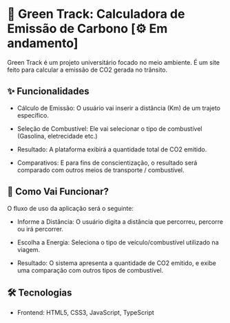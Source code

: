 # 🌳 Green Track: Calculadora de Emissão de Carbono [⚙️ Em andamento]

Green Track é um projeto universitário focado no meio ambiente. É um site feito para calcular a emissão de CO2 gerada no trânsito. 


## ✨ Funcionalidades
  - Cálculo de Emissão: O usuário vai inserir a distância (Km) de um trajeto específico.

  - Seleção de Combustível: Ele vai selecionar o tipo de combustível (Gasolina, eletrecidade etc.)

  - Resultado: A plataforma exibirá a quantidade total de CO2 emitido.

  - Comparativos: E para fins de conscientização, o resultado será comparado com outros meios de transporte / combustível.

## 🚀 Como Vai Funcionar?

O fluxo de uso da aplicação será o seguinte:

  - Informe a Distância: O usuário digita a distância que percorreu, percorre ou irá percorrer.
  
  - Escolha a Energia: Seleciona o tipo de veículo/combustível utilizado na viagem.
    
  - Resultado: O sistema apresenta a quantidade de CO2 emitido, e exibe uma comparação com outros tipos de combustível.

## 🛠️ Tecnologias

  - Frontend: HTML5, CSS3, JavaScript, TypeScript

